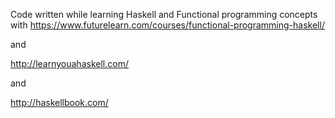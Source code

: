 Code written while learning Haskell and Functional programming concepts with https://www.futurelearn.com/courses/functional-programming-haskell/

and

http://learnyouahaskell.com/

and

http://haskellbook.com/
